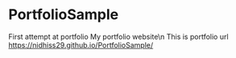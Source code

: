 # PortfolioSample
First attempt at portfolio
My portfolio website\n
This is portfolio url
https://nidhiss29.github.io/PortfolioSample/
